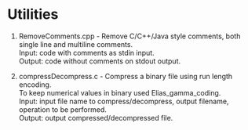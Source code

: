 # Utilities

1) RemoveComments.cpp - Remove C/C++/Java style comments, both single line and multiline comments.  
Input: code with comments as stdin input.  
Output: code without comments on stdout output.  

1) compressDecompress.c - Compress a binary file using run length encoding.  
To keep numerical values in binary used Elias_gamma_coding.  
Input: input file name to compress/decompress, output filename, operation to be performed.  
Output: output compressed/decompressed file.  

